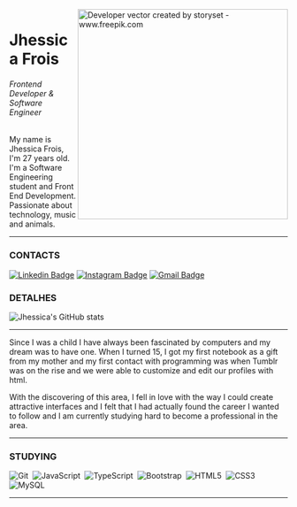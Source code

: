 <img align="right" height="380" alt="Developer vector created by storyset - www.freepik.com" src="https://i.imgur.com/1vwbh4m.png">

# Jhessica Frois
###### Frontend Developer & Software Engineer
My name is Jhessica Frois, I'm 27 years old. I'm a Software Engineering student and Front End Development. Passionate about technology, music and animals.
<hr> 

### CONTACTS
 
[![Linkedin Badge](https://img.shields.io/badge/-Jhessica%20Frois-fff?style=flat-square&logo=Linkedin&logoColor=black&link=https://www.linkedin.com/in/jhessfrois/)](//www.linkedin.com/in/jhessfrois/) 
[![Instagram Badge](https://img.shields.io/badge/-Jhessica%20Frois-fff?style=flat-square&&target=_blank&logo=Instagram&logoColor=black&link=https://www.instagram.com/jhessfrois.tech/)](//www.instagram.com/jhessfrois.tech/) 
[![Gmail Badge](https://img.shields.io/badge/-jhessfsantos@gmail.com-fff?style=flat-square&logo=Gmail&logoColor=black&link=mailto:jhessfsantos@gmail.com)](mailto:jhessfsantos@gmail.com)

### DETALHES

![Jhessica's GitHub stats](https://github-readme-stats.vercel.app/api?username=jhessfrois&show_icons=true&theme=dark)

<hr>

Since I was a child I have always been fascinated by computers and my dream was to have one. When I turned 15, I got my first notebook as a gift from my mother and my first contact with programming was when Tumblr was on the rise and we were able to customize and edit our profiles with html.
<br>
<p align="left">
With the discovering of this area, I fell in love with the way I could create attractive interfaces and I felt that I had actually found the career I wanted to follow and I am currently studying hard to become a professional in the area.
</p>

<hr>

### STUDYING

![Git](https://img.shields.io/badge/-Git-black?style=flat-square&logo=git&logoColor=fff)&nbsp;
![JavaScript](https://img.shields.io/badge/-JavaScript-black?style=for-badge&logo=javascript&logoColor=fff)&nbsp;
![TypeScript](https://img.shields.io/badge/-TypeScript-black?style=for-badge&logo=typescript&logoColor=fff)&nbsp;
![Bootstrap](https://img.shields.io/badge/-Bootstrap-black?style=flat-square&logo=bootstrap&logoColor=fff)&nbsp;
![HTML5](https://img.shields.io/badge/-HTML5-black?style=for-badge&logo=html5&logoColor=fff)&nbsp;
![CSS3](https://img.shields.io/badge/-CSS3-black?style=flat-square&logo=css3&logoColor=fff)&nbsp;
![MySQL](https://img.shields.io/badge/-MySQL-black?style=flat-square&logo=mysql&logoColor=fff)&nbsp;
<hr>
